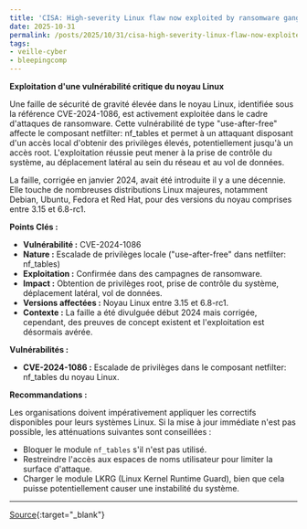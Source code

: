 ```yaml
---
title: 'CISA: High-severity Linux flaw now exploited by ransomware gangs'
date: 2025-10-31
permalink: /posts/2025/10/31/cisa-high-severity-linux-flaw-now-exploited-by-ransomware-gangs/
tags:
- veille-cyber
- bleepingcomp
---
```

**Exploitation d'une vulnérabilité critique du noyau Linux**

Une faille de sécurité de gravité élevée dans le noyau Linux, identifiée sous la référence CVE-2024-1086, est activement exploitée dans le cadre d'attaques de ransomware. Cette vulnérabilité de type "use-after-free" affecte le composant netfilter: nf_tables et permet à un attaquant disposant d'un accès local d'obtenir des privilèges élevés, potentiellement jusqu'à un accès root. L'exploitation réussie peut mener à la prise de contrôle du système, au déplacement latéral au sein du réseau et au vol de données.

La faille, corrigée en janvier 2024, avait été introduite il y a une décennie. Elle touche de nombreuses distributions Linux majeures, notamment Debian, Ubuntu, Fedora et Red Hat, pour des versions du noyau comprises entre 3.15 et 6.8-rc1.

**Points Clés :**

*   **Vulnérabilité :** CVE-2024-1086
*   **Nature :** Escalade de privilèges locale ("use-after-free" dans netfilter: nf_tables)
*   **Exploitation :** Confirmée dans des campagnes de ransomware.
*   **Impact :** Obtention de privilèges root, prise de contrôle du système, déplacement latéral, vol de données.
*   **Versions affectées :** Noyau Linux entre 3.15 et 6.8-rc1.
*   **Contexte :** La faille a été divulguée début 2024 mais corrigée, cependant, des preuves de concept existent et l'exploitation est désormais avérée.

**Vulnérabilités :**

*   **CVE-2024-1086 :** Escalade de privilèges dans le composant netfilter: nf_tables du noyau Linux.

**Recommandations :**

Les organisations doivent impérativement appliquer les correctifs disponibles pour leurs systèmes Linux. Si la mise à jour immédiate n'est pas possible, les atténuations suivantes sont conseillées :

*   Bloquer le module `nf_tables` s'il n'est pas utilisé.
*   Restreindre l'accès aux espaces de noms utilisateur pour limiter la surface d'attaque.
*   Charger le module LKRG (Linux Kernel Runtime Guard), bien que cela puisse potentiellement causer une instabilité du système.

---
[Source](https://www.bleepingcomputer.com/news/security/cisa-linux-privilege-escalation-flaw-now-exploited-in-ransomware-attacks/){:target="_blank"}
